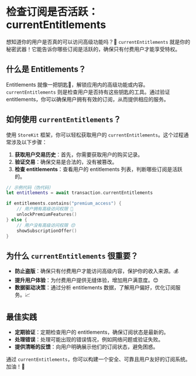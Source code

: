 ﻿# 检查订阅是否活跃：currentEntitlements

想知道你的用户是否真的可以访问高级功能吗？🤔 `currentEntitlements` 就是你的秘密武器！它能告诉你哪些订阅是活跃的，确保只有付费用户才能享受特权。

## 什么是 Entitlements？

Entitlements 就像一把钥匙🔑，解锁应用内的高级功能或内容。`currentEntitlements` 则是检查用户是否持有这些钥匙的工具。通过验证 entitlements，你可以确保用户拥有有效的订阅，从而提供相应的服务。

## 如何使用 `currentEntitlements`？

使用 `StoreKit` 框架，你可以轻松获取用户的 `currentEntitlements`。这个过程通常涉及以下步骤：

1.  **获取用户交易历史**：首先，你需要获取用户的购买记录。
2.  **验证交易**：确保交易是合法的，没有被篡改。
3.  **检查 entitlements**：查看用户的 entitlements 列表，判断哪些订阅是活跃的。

```swift
// 示例代码（伪代码）
let entitlements = await transaction.currentEntitlements

if entitlements.contains("premium_access") {
    // 用户拥有高级访问权限 🎉
    unlockPremiumFeatures()
} else {
    // 用户没有高级访问权限 😔
    showSubscriptionOffer()
}
```

## 为什么 `currentEntitlements` 很重要？

*   **防止盗版**：确保只有付费用户才能访问高级内容，保护你的收入来源。💰
*   **提升用户体验**：为付费用户提供无缝体验，增加用户满意度。😊
*   **数据驱动决策**：通过分析 entitlements 数据，了解用户偏好，优化订阅服务。📈

## 最佳实践

*   **定期验证**：定期检查用户的 entitlements，确保订阅状态是最新的。
*   **处理错误**：处理可能出现的错误情况，例如网络问题或验证失败。
*   **提供清晰的反馈**：向用户明确展示他们的订阅状态，避免困惑。

通过 `currentEntitlements`，你可以构建一个安全、可靠且用户友好的订阅系统。加油！💪


